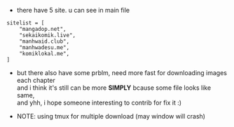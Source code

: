 + there have 5 site.
u can see in main file 
```
sitelist = [
    "mangadop.net",
    "sekaikomik.live",
    "manhwaid.club",
    "manhwadesu.me",
    "komiklokal.me",
]
```

+ but there also have some prblm, need more fast for downloading images each chapter
<br>and i think it's still can be more **SIMPLY** bcause some file looks like same,
<br>and yhh, i hope someone interesting to contrib for fix it :)

+ NOTE: using tmux for multiple download (may window will crash)
